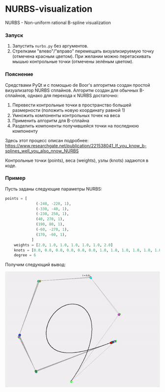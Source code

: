 # NURBS-visualization
NURBS - Non-uniform rational B-spline visualization

### Запуск

1. Запустить `nurbs.py` без аргументов. 
2. Стрелками "влево"/"вправо" перемещать визуализируемую точку (отмечена красным цветом). При желании можно перетаскивать мышью контрольные точки (отмечены зелёным цветом).

### Пояснение
Средствами PyQt и c помощью de Boor's алгоритма создан простой визуализатор NURBS сплайнов. Алгоритм создан для обычных B-сплайнов, однако для перехода к NURBS достаточно:

1. Перевести контрольные точки в пространство большей размерности (положить новую координату равной 1)
2. Умножить компоненты контрольных точек на веса
3. Применить алгоритм для B-сплайна
4. Разделить компоненты получившейся точки на последнюю компоненту

Здесь этот процесс описан подробнее: https://www.researchgate.net/publication/221538041_If_you_know_b-splines_well_you_also_nnow_NURBS

Контрольные точки (points), веса (weights), узлы (knots) задаются в коде.

### Пример

Пусть заданы следующие параметры NURBS:

```python
points = [ 
              (-240, -220, 1),
              (-330, -40, 1),
              (-230, 250, 1),
              (40, 270, 1),
              (190, 80, 1),
              (-60, -270, 1),
              (170, -60, 1),
            ]
    weights = [2.0, 1.0, 1.0, 1.0, 1.0, 1.0, 2.0]
    knots = [0.0, 0.0, 0.0, 0.0, 0.0, 0.0, 1.0, 1.0, 1.0, 1.0, 1.0, 1.0]
    degree = 6
```
Получим следующий вывод:

![](https://github.com/Nikitagritsaenko/NURBS-visualization/blob/develop/nurbs1.gif)
